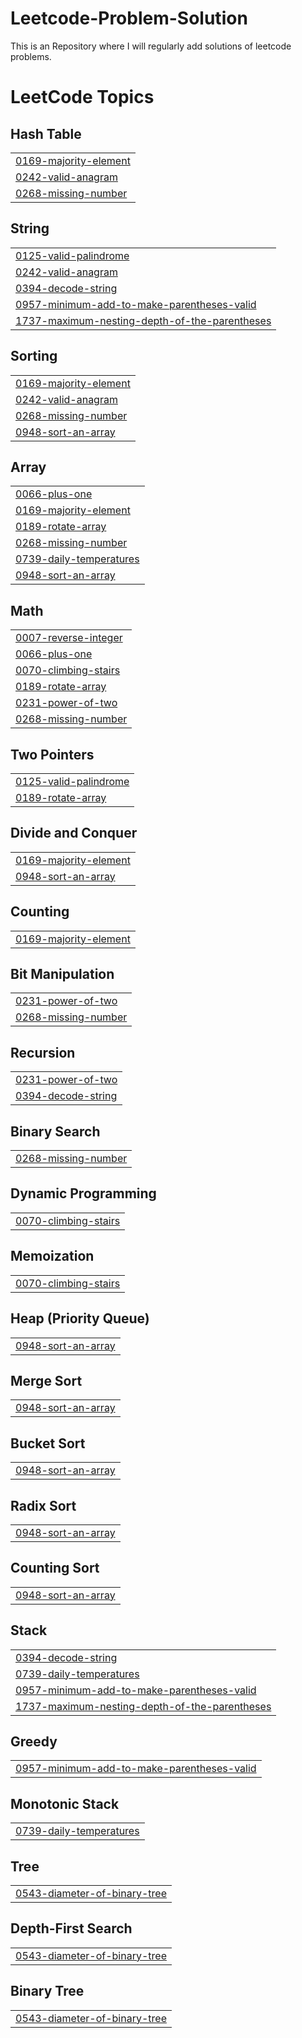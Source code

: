 # Leetcode-Problem-Solution
This is an Repository where I will regularly add solutions of leetcode problems.

<!---LeetCode Topics Start-->
# LeetCode Topics
## Hash Table
|  |
| ------- |
| [0169-majority-element](https://github.com/ronitsingh12/Leetcode-Problem-Solution/tree/master/0169-majority-element) |
| [0242-valid-anagram](https://github.com/ronitsingh12/Leetcode-Problem-Solution/tree/master/0242-valid-anagram) |
| [0268-missing-number](https://github.com/ronitsingh12/Leetcode-Problem-Solution/tree/master/0268-missing-number) |
## String
|  |
| ------- |
| [0125-valid-palindrome](https://github.com/ronitsingh12/Leetcode-Problem-Solution/tree/master/0125-valid-palindrome) |
| [0242-valid-anagram](https://github.com/ronitsingh12/Leetcode-Problem-Solution/tree/master/0242-valid-anagram) |
| [0394-decode-string](https://github.com/ronitsingh12/Leetcode-Problem-Solution/tree/master/0394-decode-string) |
| [0957-minimum-add-to-make-parentheses-valid](https://github.com/ronitsingh12/Leetcode-Problem-Solution/tree/master/0957-minimum-add-to-make-parentheses-valid) |
| [1737-maximum-nesting-depth-of-the-parentheses](https://github.com/ronitsingh12/Leetcode-Problem-Solution/tree/master/1737-maximum-nesting-depth-of-the-parentheses) |
## Sorting
|  |
| ------- |
| [0169-majority-element](https://github.com/ronitsingh12/Leetcode-Problem-Solution/tree/master/0169-majority-element) |
| [0242-valid-anagram](https://github.com/ronitsingh12/Leetcode-Problem-Solution/tree/master/0242-valid-anagram) |
| [0268-missing-number](https://github.com/ronitsingh12/Leetcode-Problem-Solution/tree/master/0268-missing-number) |
| [0948-sort-an-array](https://github.com/ronitsingh12/Leetcode-Problem-Solution/tree/master/0948-sort-an-array) |
## Array
|  |
| ------- |
| [0066-plus-one](https://github.com/ronitsingh12/Leetcode-Problem-Solution/tree/master/0066-plus-one) |
| [0169-majority-element](https://github.com/ronitsingh12/Leetcode-Problem-Solution/tree/master/0169-majority-element) |
| [0189-rotate-array](https://github.com/ronitsingh12/Leetcode-Problem-Solution/tree/master/0189-rotate-array) |
| [0268-missing-number](https://github.com/ronitsingh12/Leetcode-Problem-Solution/tree/master/0268-missing-number) |
| [0739-daily-temperatures](https://github.com/ronitsingh12/Leetcode-Problem-Solution/tree/master/0739-daily-temperatures) |
| [0948-sort-an-array](https://github.com/ronitsingh12/Leetcode-Problem-Solution/tree/master/0948-sort-an-array) |
## Math
|  |
| ------- |
| [0007-reverse-integer](https://github.com/ronitsingh12/Leetcode-Problem-Solution/tree/master/0007-reverse-integer) |
| [0066-plus-one](https://github.com/ronitsingh12/Leetcode-Problem-Solution/tree/master/0066-plus-one) |
| [0070-climbing-stairs](https://github.com/ronitsingh12/Leetcode-Problem-Solution/tree/master/0070-climbing-stairs) |
| [0189-rotate-array](https://github.com/ronitsingh12/Leetcode-Problem-Solution/tree/master/0189-rotate-array) |
| [0231-power-of-two](https://github.com/ronitsingh12/Leetcode-Problem-Solution/tree/master/0231-power-of-two) |
| [0268-missing-number](https://github.com/ronitsingh12/Leetcode-Problem-Solution/tree/master/0268-missing-number) |
## Two Pointers
|  |
| ------- |
| [0125-valid-palindrome](https://github.com/ronitsingh12/Leetcode-Problem-Solution/tree/master/0125-valid-palindrome) |
| [0189-rotate-array](https://github.com/ronitsingh12/Leetcode-Problem-Solution/tree/master/0189-rotate-array) |
## Divide and Conquer
|  |
| ------- |
| [0169-majority-element](https://github.com/ronitsingh12/Leetcode-Problem-Solution/tree/master/0169-majority-element) |
| [0948-sort-an-array](https://github.com/ronitsingh12/Leetcode-Problem-Solution/tree/master/0948-sort-an-array) |
## Counting
|  |
| ------- |
| [0169-majority-element](https://github.com/ronitsingh12/Leetcode-Problem-Solution/tree/master/0169-majority-element) |
## Bit Manipulation
|  |
| ------- |
| [0231-power-of-two](https://github.com/ronitsingh12/Leetcode-Problem-Solution/tree/master/0231-power-of-two) |
| [0268-missing-number](https://github.com/ronitsingh12/Leetcode-Problem-Solution/tree/master/0268-missing-number) |
## Recursion
|  |
| ------- |
| [0231-power-of-two](https://github.com/ronitsingh12/Leetcode-Problem-Solution/tree/master/0231-power-of-two) |
| [0394-decode-string](https://github.com/ronitsingh12/Leetcode-Problem-Solution/tree/master/0394-decode-string) |
## Binary Search
|  |
| ------- |
| [0268-missing-number](https://github.com/ronitsingh12/Leetcode-Problem-Solution/tree/master/0268-missing-number) |
## Dynamic Programming
|  |
| ------- |
| [0070-climbing-stairs](https://github.com/ronitsingh12/Leetcode-Problem-Solution/tree/master/0070-climbing-stairs) |
## Memoization
|  |
| ------- |
| [0070-climbing-stairs](https://github.com/ronitsingh12/Leetcode-Problem-Solution/tree/master/0070-climbing-stairs) |
## Heap (Priority Queue)
|  |
| ------- |
| [0948-sort-an-array](https://github.com/ronitsingh12/Leetcode-Problem-Solution/tree/master/0948-sort-an-array) |
## Merge Sort
|  |
| ------- |
| [0948-sort-an-array](https://github.com/ronitsingh12/Leetcode-Problem-Solution/tree/master/0948-sort-an-array) |
## Bucket Sort
|  |
| ------- |
| [0948-sort-an-array](https://github.com/ronitsingh12/Leetcode-Problem-Solution/tree/master/0948-sort-an-array) |
## Radix Sort
|  |
| ------- |
| [0948-sort-an-array](https://github.com/ronitsingh12/Leetcode-Problem-Solution/tree/master/0948-sort-an-array) |
## Counting Sort
|  |
| ------- |
| [0948-sort-an-array](https://github.com/ronitsingh12/Leetcode-Problem-Solution/tree/master/0948-sort-an-array) |
## Stack
|  |
| ------- |
| [0394-decode-string](https://github.com/ronitsingh12/Leetcode-Problem-Solution/tree/master/0394-decode-string) |
| [0739-daily-temperatures](https://github.com/ronitsingh12/Leetcode-Problem-Solution/tree/master/0739-daily-temperatures) |
| [0957-minimum-add-to-make-parentheses-valid](https://github.com/ronitsingh12/Leetcode-Problem-Solution/tree/master/0957-minimum-add-to-make-parentheses-valid) |
| [1737-maximum-nesting-depth-of-the-parentheses](https://github.com/ronitsingh12/Leetcode-Problem-Solution/tree/master/1737-maximum-nesting-depth-of-the-parentheses) |
## Greedy
|  |
| ------- |
| [0957-minimum-add-to-make-parentheses-valid](https://github.com/ronitsingh12/Leetcode-Problem-Solution/tree/master/0957-minimum-add-to-make-parentheses-valid) |
## Monotonic Stack
|  |
| ------- |
| [0739-daily-temperatures](https://github.com/ronitsingh12/Leetcode-Problem-Solution/tree/master/0739-daily-temperatures) |
## Tree
|  |
| ------- |
| [0543-diameter-of-binary-tree](https://github.com/ronitsingh12/Leetcode-Problem-Solution/tree/master/0543-diameter-of-binary-tree) |
## Depth-First Search
|  |
| ------- |
| [0543-diameter-of-binary-tree](https://github.com/ronitsingh12/Leetcode-Problem-Solution/tree/master/0543-diameter-of-binary-tree) |
## Binary Tree
|  |
| ------- |
| [0543-diameter-of-binary-tree](https://github.com/ronitsingh12/Leetcode-Problem-Solution/tree/master/0543-diameter-of-binary-tree) |
<!---LeetCode Topics End-->